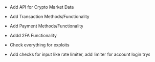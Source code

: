 - Add API for Crypto Market Data
- Add Transaction Methods/Functionality
- Add Payment Methods/Functionality

- Addd 2FA Functionality
- Check everything for exploits
- Add checks for input like rate limiter, add limiter for account login trys